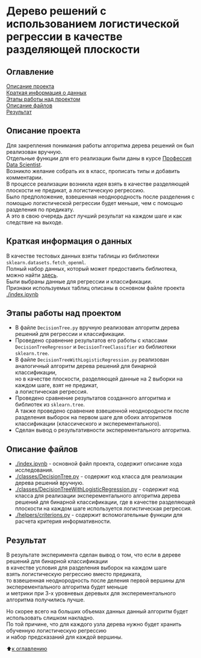 # Дерево решений с использованием логистической регрессии в качестве разделяющей плоскости

## Оглавление

[Описание проекта](https://github.com/experiment0/experiments/tree/master/decision_tree_with_logistic_regression#Описание-проекта)\
[Краткая информация о данных](https://github.com/experiment0/experiments/tree/master/decision_tree_with_logistic_regression#Краткая-информация-о-данных)\
[Этапы работы над проектом](https://github.com/experiment0/experiments/tree/master/decision_tree_with_logistic_regression#Этапы-работы-над-проектом)\
[Описание файлов](https://github.com/experiment0/experiments/tree/master/decision_tree_with_logistic_regression#Описание-файлов)\
[Результат](https://github.com/experiment0/experiments/tree/master/decision_tree_with_logistic_regression#Результат)

## Описание проекта

Для закрепления понимания работы алгоритма дерева решений он был реализован вручную.\
Отдельные функции для его реализации были даны в курсе [Профессия Data Scientist](https://skillfactory.ru/data-scientist-pro).\
Возникло желание собрать их в класс, прописать типы и добавить комментарии.\
В процессе реализации возникла идея взять в качестве разделяющей плоскости не предикат, а логистическую регрессию.\
Было предположение, взвешенная неоднородность после разделения с помощью логистической регрессии будет меньше,
чем с помощью разделения по предикату.\
А это в свою очередь даст лучший результат на каждом шаге и как следствие на выходе.

## Краткая информация о данных

В качестве тестовых данных взяты таблицы из библиотеки `sklearn.datasets.fetch_openml`.\
Полный набор данных, который может предоставить библиотека, можно найти [здесь](https://openml.org/search?type=data&sort=runs&status=active).\
Были выбраны данные для регрессии и классификации.\
Признаки используемых таблиц описаны в основном файле проекта [./index.ipynb](./index.ipynb)

## Этапы работы над проектом

- В файле `DecisionTree.py` вручную реализован алгоритм дерева решений для регрессии и классификации.
- Проведено сравнение результатов его работы с классами `DecisionTreeRegressor` и `DecisionTreeClassifier` из библиотеки `sklearn.tree`.
- В файле `DecisionTreeWithLogisticRegression.py` реализован аналогичный алгоритм дерева решений для бинарной классификации,\
  но в качестве плоскости, разделяющей данные на 2 выборки на каждом шаге, взят не предикат, \
  а логистическая регрессия.
- Проведено сравнение результатов созданного алгоритма и библиотек из `sklearn.tree`.\
  А также проведено сравнение взвешенной неоднородности после разделения выборок на первом шаге для обоих алгоритмов классификации (классического и эксперементального).
- Сделан вывод о результативности эксперементального алгоритма.

## Описание файлов

- [./index.ipynb](./index.ipynb) - основной файл проекта, содержит описание хода исследования.
- [./classes/DecisionTree.py](./classes/DecisionTree.py) - содержит код класса для реализации дерева решений вручную.
- [./classes/DecisionTreeWithLogisticRegression.py](./classes/DecisionTreeWithLogisticRegression.py) - содержит код класса для реализации эксперементального алгоритма дерева решений для бинарной классификации, где в качестве разделяющей плоскости на каждом шаге используется логистическая регрессия.
- [./helpers/criterions.py](./helpers/criterions.py) - содержит вспомогательные функции для расчета критерия информативности.

## Результат

В результате эксперимента сделан вывод о том, что если в дереве решений для бинарной классификации \
в качестве условия для разделения выборок на каждом шаге \
взять логистическую регрессию вместо предиката,\
то взвешенная неоднородность после деления первой вершины для эксперементального алгоритма будет меньше\
и метрики при 3-х уровневых деревьях для эксперементального алгоритма получились лучше.

Но скорее всего на больших объемах данных данный алгоритм будет использовать слишком накладно.\
По той причине, что для каждого узла дерева нужно будет хранить обученную логистическую регрессию\
и набор предсказаний для каждой вершины.

:arrow_up:[к оглавлению](https://github.com/experiment0/experiments/tree/master/decision_tree_with_logistic_regression#Оглавление)
